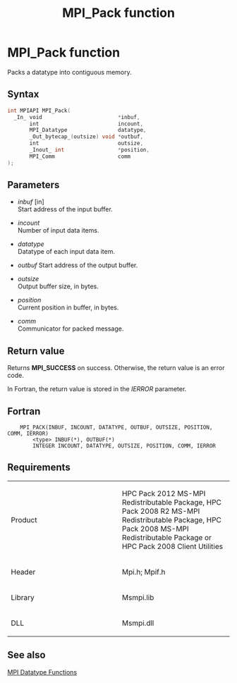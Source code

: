 ﻿---
title: MPI_Pack function
TOCTitle: MPI_Pack function
ms:assetid: f518e8c8-43b7-447d-a5c4-4e8de9a51eb2
ms:mtpsurl: https://msdn.microsoft.com/en-us/library/Dn473440(v=VS.85)
ms:contentKeyID: 59360976
ms.date: 03/28/2018
mtps_version: v=VS.85
f1_keywords:
- MPI_PACK
- mpif/MPI_Pack
- mpi/MPI_PACK
dev_langs:
- C++
- C
---

# MPI\_Pack function

Packs a datatype into contiguous memory.

## Syntax

``` c++
int MPIAPI MPI_Pack(
  _In_ void                        *inbuf,
       int                         incount,
       MPI_Datatype                datatype,
       _Out_bytecap_(outsize) void *outbuf,
       int                         outsize,
       _Inout_ int                 *position,
       MPI_Comm                    comm
);
```

## Parameters

  - *inbuf* \[in\]  
    Start address of the input buffer.

  - *incount*  
    Number of input data items.

  - *datatype*  
    Datatype of each input data item.

  - *outbuf*
    Start address of the output buffer.

  - *outsize*  
    Output buffer size, in bytes.

  - *position*  
    Current position in buffer, in bytes.

  - *comm*  
    Communicator for packed message.

## Return value

Returns **MPI\_SUCCESS** on success. Otherwise, the return value is an error code.

In Fortran, the return value is stored in the *IERROR* parameter.

## Fortran

``` FORTRAN
    MPI_PACK(INBUF, INCOUNT, DATATYPE, OUTBUF, OUTSIZE, POSITION, COMM, IERROR)
        <type> INBUF(*), OUTBUF(*)
        INTEGER INCOUNT, DATATYPE, OUTSIZE, POSITION, COMM, IERROR
```

## Requirements

<table>
<colgroup>
<col style="width: 50%" />
<col style="width: 50%" />
</colgroup>
<tbody>
<tr class="odd">
<td><p>Product</p></td>
<td><p>HPC Pack 2012 MS-MPI Redistributable Package, HPC Pack 2008 R2 MS-MPI Redistributable Package, HPC Pack 2008 MS-MPI Redistributable Package or HPC Pack 2008 Client Utilities</p></td>
</tr>
<tr class="even">
<td><p>Header</p></td>
<td>Mpi.h;
Mpif.h</td>
</tr>
<tr class="odd">
<td><p>Library</p></td>
<td>Msmpi.lib</td>
</tr>
<tr class="even">
<td><p>DLL</p></td>
<td>Msmpi.dll</td>
</tr>
</tbody>
</table>


## See also

[MPI Datatype Functions](mpi-datatype-functions.md)

